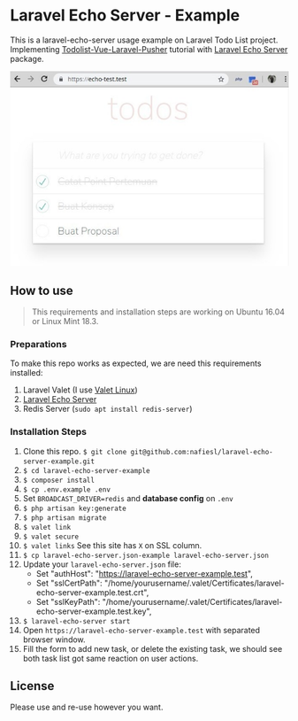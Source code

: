# Laravel Echo Server - Example

This is a laravel-echo-server usage example on Laravel Todo List project. Implementing [Todolist-Vue-Laravel-Pusher](https://pusher.com/tutorials/todo-vue-laravel) tutorial with [Laravel Echo Server](https://github.com/tlaverdure/laravel-echo-server) package.

![Laravel Echo Server Project Example](public/screenshots/todo-list-01.jpg)

## How to use

> This requirements and installation steps are working on Ubuntu 16.04 or Linux Mint 18.3.

### Preparations

To make this repo works as expected, we are need this requirements installed:

1. Laravel Valet (I use [Valet Linux](https://github.com/cpriego/valet-linux))
2. [Laravel Echo Server](https://github.com/tlaverdure/laravel-echo-server)
3. Redis Server (`sudo apt install redis-server`)

### Installation Steps

1. Clone this repo. `$ git clone git@github.com:nafiesl/laravel-echo-server-example.git`
2. `$ cd laravel-echo-server-example`
3. `$ composer install`
4. `$ cp .env.example .env`
5. Set `BROADCAST_DRIVER=redis` and **database config** on `.env`
6. `$ php artisan key:generate`
7. `$ php artisan migrate`
8. `$ valet link`
9. `$ valet secure`
10. `$ valet links` See this site has `X` on SSL column.
11. `$ cp laravel-echo-server.json-example laravel-echo-server.json`
12. Update your `laravel-echo-server.json` file:
    - Set "authHost": "https://laravel-echo-server-example.test",
    - Set "sslCertPath": "/home/yourusername/.valet/Certificates/laravel-echo-server-example.test.crt",
    - Set "sslKeyPath": "/home/yourusername/.valet/Certificates/laravel-echo-server-example.test.key",
13. `$ laravel-echo-server start`
14. Open `https://laravel-echo-server-example.test` with separated browser window.
15. Fill the form to add new task, or delete the existing task, we should see both task list got same reaction on user actions.

## License

Please use and re-use however you want.
